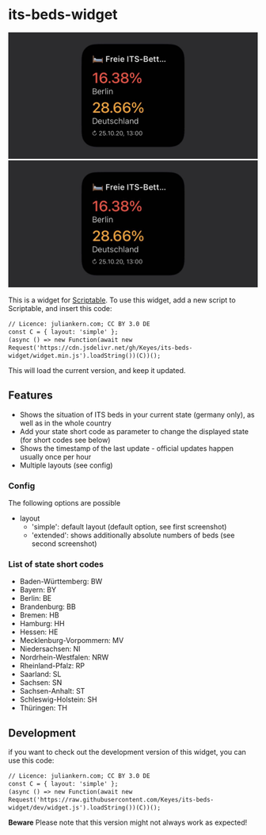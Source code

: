 # its-beds-widget

![Screenshot](screenshot.jpg "Screenshot")
![Extended Screenshot](screenshot.jpg "Extended Screenshot")

This is a widget for [Scriptable](https://scriptable.app). To use this widget, add a new script to Scriptable, and insert this code:

```
// Licence: juliankern.com; CC BY 3.0 DE
const C = { layout: 'simple' };
(async () => new Function(await new Request('https://cdn.jsdelivr.net/gh/Keyes/its-beds-widget/widget.min.js').loadString())(C))();
```

This will load the current version, and keep it updated.

## Features
- Shows the situation of ITS beds in your current state (germany only), as well as in the whole country
- Add your state short code as parameter to change the displayed state (for short codes see below)
- Shows the timestamp of the last update - official updates happen usually once per hour 
- Multiple layouts (see config)

### Config
The following options are possible
- layout
    - 'simple': default layout (default option, see first screenshot)
    - 'extended': shows additionally absolute numbers of beds (see second screenshot)

### List of state short codes
- Baden-Württemberg: BW
- Bayern: BY
- Berlin: BE
- Brandenburg: BB
- Bremen: HB
- Hamburg: HH
- Hessen: HE
- Mecklenburg-Vorpommern: MV
- Niedersachsen: NI
- Nordrhein-Westfalen: NRW
- Rheinland-Pfalz: RP
- Saarland: SL
- Sachsen: SN
- Sachsen-Anhalt: ST
- Schleswig-Holstein: SH
- Thüringen: TH

## Development
if you want to check out the development version of this widget, you can use this code: 
```
// Licence: juliankern.com; CC BY 3.0 DE
const C = { layout: 'simple' };
(async () => new Function(await new Request('https://raw.githubusercontent.com/Keyes/its-beds-widget/dev/widget.js').loadString())(C))();
```
**Beware** Please note that this version might not always work as expected!